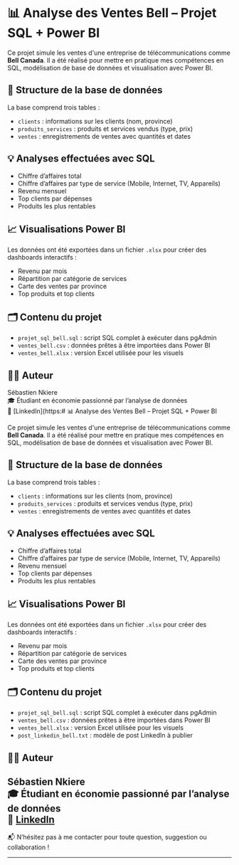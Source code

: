 # 📊 Analyse des Ventes Bell – Projet SQL + Power BI

Ce projet simule les ventes d'une entreprise de télécommunications comme **Bell Canada**. Il a été réalisé pour mettre en pratique mes compétences en SQL, modélisation de base de données et visualisation avec Power BI.

## 🧱 Structure de la base de données

La base comprend trois tables :
- `clients` : informations sur les clients (nom, province)
- `produits_services` : produits et services vendus (type, prix)
- `ventes` : enregistrements de ventes avec quantités et dates

## 💡 Analyses effectuées avec SQL
- Chiffre d’affaires total
- Chiffre d’affaires par type de service (Mobile, Internet, TV, Appareils)
- Revenu mensuel
- Top clients par dépenses
- Produits les plus rentables

## 📈 Visualisations Power BI
Les données ont été exportées dans un fichier `.xlsx` pour créer des dashboards interactifs :
- Revenu par mois
- Répartition par catégorie de services
- Carte des ventes par province
- Top produits et top clients

## 🗂️ Contenu du projet
- `projet_sql_bell.sql` : script SQL complet à exécuter dans pgAdmin
- `ventes_bell.csv` : données prêtes à être importées dans Power BI
- `ventes_bell.xlsx` : version Excel utilisée pour les visuels


## 👨‍💻 Auteur
Sébastien Nkiere  
🎓 Étudiant en économie passionné par l’analyse de données  
🔗 [LinkedIn](https:# 📊 Analyse des Ventes Bell – Projet SQL + Power BI

Ce projet simule les ventes d'une entreprise de télécommunications comme **Bell Canada**. Il a été réalisé pour mettre en pratique mes compétences en SQL, modélisation de base de données et visualisation avec Power BI.

## 🧱 Structure de la base de données

La base comprend trois tables :
- `clients` : informations sur les clients (nom, province)
- `produits_services` : produits et services vendus (type, prix)
- `ventes` : enregistrements de ventes avec quantités et dates

## 💡 Analyses effectuées avec SQL
- Chiffre d’affaires total
- Chiffre d’affaires par type de service (Mobile, Internet, TV, Appareils)
- Revenu mensuel
- Top clients par dépenses
- Produits les plus rentables

## 📈 Visualisations Power BI
Les données ont été exportées dans un fichier `.xlsx` pour créer des dashboards interactifs :
- Revenu par mois
- Répartition par catégorie de services
- Carte des ventes par province
- Top produits et top clients

## 🗂️ Contenu du projet
- `projet_sql_bell.sql` : script SQL complet à exécuter dans pgAdmin
- `ventes_bell.csv` : données prêtes à être importées dans Power BI
- `ventes_bell.xlsx` : version Excel utilisée pour les visuels
- `post_linkedin_bell.txt` : modèle de post LinkedIn à publier

## 👨‍💻 Auteur
Sébastien Nkiere  
🎓 Étudiant en économie passionné par l’analyse de données  
🔗 [LinkedIn](https:www.linkedin.com/in/sebastien-pamvuabaw-masheni-864187226)
---

📬 N’hésitez pas à me contacter pour toute question, suggestion ou collaboration !

---

